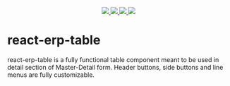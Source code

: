 <p align="center">
    <a href="https://github.com/badges/shields/graphs/contributors" alt="Contributors">
        <img src="https://img.shields.io/npm/l/react-erp-table?style=plastic" />
        <img src="https://img.shields.io/npm/v/react-erp-table?style=plastic" />
        <img src="https://img.shields.io/github/last-commit/lakmalp/react-erp-table?style=plastic" />
        <img src="https://badgen.net/bundlephobia/min/react-erp-table" />
    </a>
</p>

# react-erp-table
react-erp-table is a fully functional table component meant to be used in detail section of Master-Detail form. Header buttons, side buttons and line menus are fully customizable.